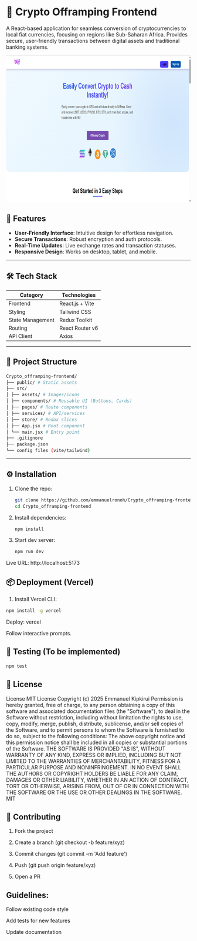 
# 💸 Crypto Offramping Frontend  

A React-based application for seamless conversion of cryptocurrencies to local fiat currencies, focusing on regions like Sub-Saharan Africa. Provides secure, user-friendly transactions between digital assets and traditional banking systems.  

<img src="image.png" alt="Crypto Offramping Demo" width="800" height="400" />


## 🚀 Features  
- **User-Friendly Interface**: Intuitive design for effortless navigation.  
- **Secure Transactions**: Robust encryption and auth protocols.  
- **Real-Time Updates**: Live exchange rates and transaction statuses.  
- **Responsive Design**: Works on desktop, tablet, and mobile.  

---

## 🛠️ Tech Stack  
| Category           | Technologies                |  
|--------------------|-----------------------------|  
| Frontend           | React.js + Vite             |  
| Styling            | Tailwind CSS                |  
| State Management   | Redux Toolkit               |  
| Routing            | React Router v6             |  
| API Client         | Axios                       |  

---

## 📁 Project Structure  
```bash
Crypto_offramping-frontend/
├── public/ # Static assets
├── src/
│ ├── assets/ # Images/icons
│ ├── components/ # Reusable UI (Buttons, Cards)
│ ├── pages/ # Route components
│ ├── services/ # API/services
│ ├── store/ # Redux slices
│ ├── App.jsx # Root component
│ └── main.jsx # Entry point
├── .gitignore
├── package.json
└── config files (vite/tailwind)
```

---

## ⚙️ Installation  
1. Clone the repo:  
   ```bash  
   git clone https://github.com/emmanuelronoh/Crypto_offramping-frontend.git  
   cd Crypto_offramping-frontend  
2. Install dependencies:
   ```bash
   npm install 
   ```
3. Start dev server:
   ```bash
   npm run dev  
   ```
Live URL: http://localhost:5173

## 📦 Deployment (Vercel)

1. Install Vercel CLI:
```bash
npm install -g vercel  
```

Deploy:
vercel 
 
Follow interactive prompts.

## 🧪 Testing (To be implemented)

```bash
npm test  
```
## 📄 License
License
MIT License
Copyright (c) 2025 Emmanuel Kipkirui
Permission is hereby granted, free of charge, to any person obtaining a copy
of this software and associated documentation files (the "Software"), to deal
in the Software without restriction, including without limitation the rights
to use, copy, modify, merge, publish, distribute, sublicense, and/or sell
copies of the Software, and to permit persons to whom the Software is
furnished to do so, subject to the following conditions:
The above copyright notice and this permission notice shall be included in all
copies or substantial portions of the Software.
THE SOFTWARE IS PROVIDED "AS IS", WITHOUT WARRANTY OF ANY KIND, EXPRESS OR
IMPLIED, INCLUDING BUT NOT LIMITED TO THE WARRANTIES OF MERCHANTABILITY,
FITNESS FOR A PARTICULAR PURPOSE AND NONINFRINGEMENT. IN NO EVENT SHALL THE
AUTHORS OR COPYRIGHT HOLDERS BE LIABLE FOR ANY CLAIM, DAMAGES OR OTHER
LIABILITY, WHETHER IN AN ACTION OF CONTRACT, TORT OR OTHERWISE, ARISING FROM,
OUT OF OR IN CONNECTION WITH THE SOFTWARE OR THE USE OR OTHER DEALINGS IN THE
SOFTWARE.
MIT

## 🤝 Contributing
1. Fork the project

2. Create a branch (git checkout -b feature/xyz)

3. Commit changes (git commit -m 'Add feature')

4. Push (git push origin feature/xyz)

5. Open a PR

## Guidelines:

Follow existing code style

Add tests for new features

Update documentation
